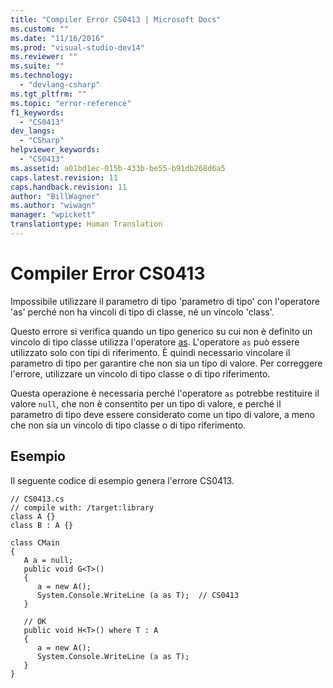 ```yaml
---
title: "Compiler Error CS0413 | Microsoft Docs"
ms.custom: ""
ms.date: "11/16/2016"
ms.prod: "visual-studio-dev14"
ms.reviewer: ""
ms.suite: ""
ms.technology: 
  - "devlang-csharp"
ms.tgt_pltfrm: ""
ms.topic: "error-reference"
f1_keywords: 
  - "CS0413"
dev_langs: 
  - "CSharp"
helpviewer_keywords: 
  - "CS0413"
ms.assetid: a01bd1ec-015b-433b-be55-b91db268d6a5
caps.latest.revision: 11
caps.handback.revision: 11
author: "BillWagner"
ms.author: "wiwagn"
manager: "wpickett"
translationtype: Human Translation
---
```

# Compiler Error CS0413
Impossibile utilizzare il parametro di tipo 'parametro di tipo' con l'operatore 'as' perché non ha vincoli di tipo di classe, né un vincolo 'class'.  
  
 Questo errore si verifica quando un tipo generico su cui non è definito un vincolo di tipo classe utilizza l'operatore [as](../../../csharp/language-reference/keywords/as.md).  L'operatore `as` può essere utilizzato solo con tipi di riferimento. È quindi necessario vincolare il parametro di tipo per garantire che non sia un tipo di valore.  Per correggere l'errore, utilizzare un vincolo di tipo classe o di tipo riferimento.  
  
 Questa operazione è necessaria perché l'operatore `as` potrebbe restituire il valore `null`, che non è consentito per un tipo di valore, e perché il parametro di tipo deve essere considerato come un tipo di valore, a meno che non sia un vincolo di tipo classe o di tipo riferimento.  
  
## Esempio  
 Il seguente codice di esempio genera l'errore CS0413.  
  
```  
// CS0413.cs  
// compile with: /target:library  
class A {}  
class B : A {}  
  
class CMain  
{  
   A a = null;  
   public void G<T>()  
   {  
      a = new A();  
      System.Console.WriteLine (a as T);  // CS0413  
   }  
  
   // OK  
   public void H<T>() where T : A  
   {  
      a = new A();  
      System.Console.WriteLine (a as T);  
   }  
}  
```